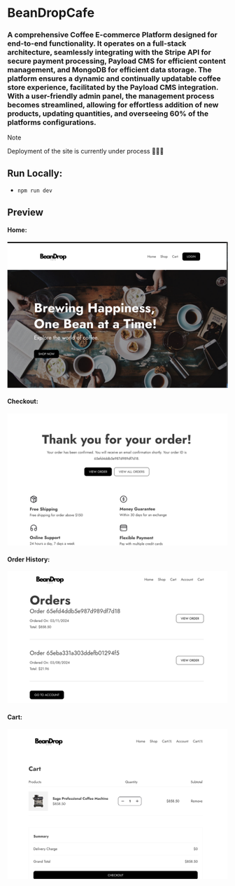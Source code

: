 # BeanDropCafe 
### A comprehensive Coffee E-commerce Platform designed for end-to-end functionality. It operates on a full-stack architecture, seamlessly integrating with the Stripe API for secure payment processing, Payload CMS for efficient content management, and MongoDB for efficient data storage. The platform ensures a dynamic and continually updatable coffee store experience, facilitated by the Payload CMS integration. With a user-friendly admin panel, the management process becomes streamlined, allowing for effortless addition of new products, updating quantities, and overseeing 60% of the platforms configurations. 

> [!NOTE]
> Deployment of the site is currently under process 🧑🏻‍💻

## Run Locally: 
* ```npm run dev```

## Preview
#### Home:
![Home Page](https://github.com/APatel-AI/beandrop-cafe/blob/main/preview/Home.png?raw=true)
#### Checkout:
![Checkout Page](https://github.com/APatel-AI/beandrop-cafe/blob/main/preview/Checkout.png?raw=true)
#### Order History:
![History Page](https://github.com/APatel-AI/beandrop-cafe/blob/main/preview/History.png?raw=true)
#### Cart:
![Cart Page](https://github.com/APatel-AI/beandrop-cafe/blob/main/preview/Cart.png?raw=true)

